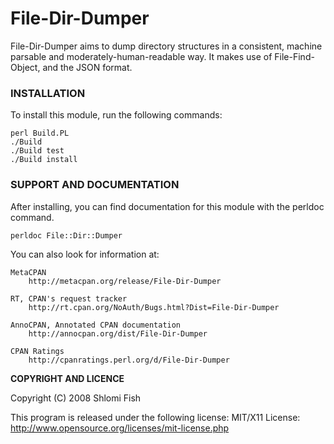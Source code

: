 # File-Dir-Dumper

File-Dir-Dumper aims to dump directory structures in a consistent, machine
parsable and moderately-human-readable way. It makes use of File-Find-Object,
and the JSON format.

### INSTALLATION

To install this module, run the following commands:

    perl Build.PL
    ./Build
    ./Build test
    ./Build install

### SUPPORT AND DOCUMENTATION

After installing, you can find documentation for this module with the
perldoc command.

    perldoc File::Dir::Dumper

You can also look for information at:

    MetaCPAN
        http://metacpan.org/release/File-Dir-Dumper

    RT, CPAN's request tracker
        http://rt.cpan.org/NoAuth/Bugs.html?Dist=File-Dir-Dumper

    AnnoCPAN, Annotated CPAN documentation
        http://annocpan.org/dist/File-Dir-Dumper

    CPAN Ratings
        http://cpanratings.perl.org/d/File-Dir-Dumper


**COPYRIGHT AND LICENCE**

Copyright (C) 2008 Shlomi Fish

This program is released under the following license: MIT/X11 License:
http://www.opensource.org/licenses/mit-license.php